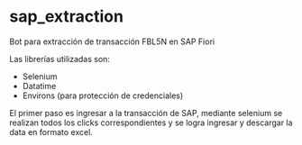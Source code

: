 # sap_extraction

Bot para extracción de transacción FBL5N en SAP Fiori

Las librerías utilizadas son:
- Selenium
- Datatime
- Environs (para protección de credenciales)

El primer paso es ingresar a la transacción de SAP, mediante selenium se realizan todos los clicks correspondientes y se logra ingresar y descargar la data en formato excel. 